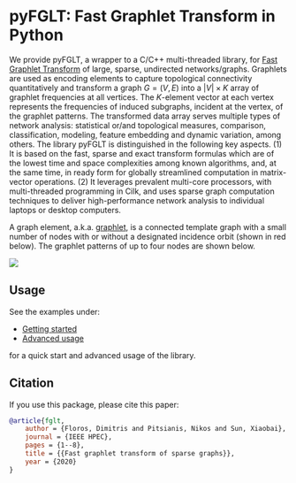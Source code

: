 # pyFGLT: Fast Graphlet Transform in Python


We provide pyFGLT, a wrapper to a C/C++ multi-threaded library, for [Fast
Graphlet Transform](https://ieeexplore.ieee.org/abstract/document/9286205) of
large, sparse, undirected networks/graphs. Graphlets are used as encoding
elements to capture topological connectivity quantitatively and transform a
graph $G=(V,E)$ into a $|V| \times K$ array of graphlet frequencies at all
vertices. The $K$-element vector at each vertex represents the frequencies of
induced subgraphs, incident at the vertex, of the graphlet patterns. The
transformed data array serves multiple types of network analysis: statistical
or/and topological measures, comparison, classification, modeling, feature
embedding and dynamic variation, among others. The library pyFGLT is
distinguished in the following key aspects. (1) It is based on the fast, sparse
and exact transform formulas which are of the lowest time and space complexities
among known algorithms, and, at the same time, in ready form for globally
streamlined computation in matrix-vector operations. (2) It leverages prevalent
multi-core processors, with multi-threaded programming in Cilk, and uses sparse
graph computation techniques to deliver high-performance network analysis to
individual laptops or desktop computers.

A graph element, a.k.a. [graphlet](https://en.wikipedia.org/wiki/Graphlets), is
a connected template graph with a small number of nodes with or without a
designated incidence orbit (shown in red below). The graphlet patterns of up to
four nodes are shown below.

![](https://raw.githubusercontent.com/fcdimitr/fglt/master/figs/graphlet-dictionary.png)

## Usage

See the examples under:

- [Getting started](tutorial/01-getting-started.md)
- [Advanced usage](tutorial/02-graphlet-based-network-properties.md)

for a quick start and advanced usage of the library.

## Citation

If you use this package, please cite this paper:

```bibtex
@article{fglt,
    author = {Floros, Dimitris and Pitsianis, Nikos and Sun, Xiaobai},
    journal = {IEEE HPEC},
    pages = {1--8},
    title = {{Fast graphlet transform of sparse graphs}},
    year = {2020}
}
```

